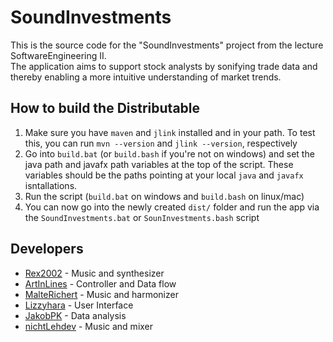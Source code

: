 # SoundInvestments

This is the source code for the "SoundInvestments" project from the lecture SoftwareEngineering II. \
The application aims to support stock analysts by sonifying trade data and thereby enabling a more intuitive understanding of market trends.

## How to build the Distributable

1. Make sure you have `maven` and `jlink` installed and in your path. To test this, you can run `mvn --version` and `jlink --version`, respectively
2. Go into `build.bat` (or `build.bash` if you're not on windows) and set the java path and javafx path variables at the top of the script. These variables should be the paths pointing at your local `java` and `javafx` isntallations.
3. Run the script (`build.bat` on windows and `build.bash` on linux/mac)
4. You can now go into the newly created `dist/` folder and run the app via the `SoundInvestments.bat` or `SounInvestments.bash` script

## Developers
- [Rex2002](https://github.com/Rex2002) - Music and synthesizer
- [ArtInLines](https://github.com/ArtInLines) - Controller and Data flow
- [MalteRichert](https://github.com/MalteRichert) - Music and harmonizer
- [Lizzyhara](https://github.com/Lizzyhara) - User Interface
- [JakobPK](https://github.com/JakobPK) - Data analysis
- [nichtLehdev](https://github.com/nichtLehdev) - Music and mixer
